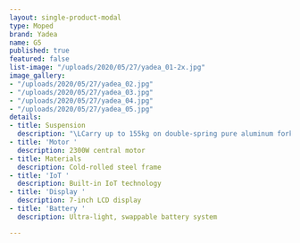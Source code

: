 ```yaml
---
layout: single-product-modal
type: Moped
brand: Yadea
name: G5
published: true
featured: false
list-image: "/uploads/2020/05/27/yadea_01-2x.jpg"
image_gallery:
- "/uploads/2020/05/27/yadea_02.jpg"
- "/uploads/2020/05/27/yadea_03.jpg"
- "/uploads/2020/05/27/yadea_04.jpg"
- "/uploads/2020/05/27/yadea_05.jpg"
details:
- title: Suspension
  description: "\LCarry up to 155kg on double-spring pure aluminum forks"
- title: 'Motor '
  description: 2300W central motor
- title: Materials
  description: Cold-rolled steel frame
- title: 'IoT '
  description: Built-in IoT technology
- title: 'Display '
  description: 7-inch LCD display
- title: 'Battery '
  description: Ultra-light, swappable battery system

---
```

